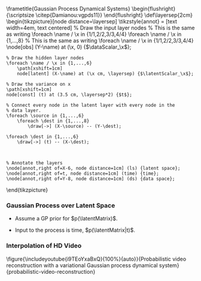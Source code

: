 <!--frame failure start-->

  \frametitle{Gaussian Process Dynamical Systems}
  \begin{flushright}
    {\scriptsize \citep{Damianou:vgpds11}}
  \end{flushright}
  \def\layersep{2cm}
  \begin{tikzpicture}[node distance=\layersep]
    \tikzstyle{annot} = [text width=4em, text centered]    % Draw the input layer nodes
    % This is the same as writing \foreach \name / \x in {1/1,2/2,3/3,4/4}
    \foreach \name / \x in {1,...,8}
    % This is the same as writing \foreach \name / \x in {1/1,2/2,3/3,4/4}
       \node[obs] (Y-\name) at (\x, 0) {$\dataScalar_\x$};
    
    
    % Draw the hidden layer nodes
    \foreach \name / \x in {1,...,6}
        \path[xshift=1cm]
        node[latent] (X-\name) at (\x cm, \layersep) {$\latentScalar_\x$};

    % Draw the variance on x
    \path[xshift=1cm]
    node[const] (t) at (3.5 cm, \layersep*2) {$t$};
        
    % Connect every node in the latent layer with every node in the
    % data layer.
    \foreach \source in {1,...,6}
        \foreach \dest in {1,...,8}
            \draw[->] (X-\source) -- (Y-\dest);

    \foreach \dest in {1,...,6}
        \draw[->] (t) -- (X-\dest);
        
        
        
    % Annotate the layers
    \node[annot,right of=X-6, node distance=1cm] (ls) {latent space};
    \node[annot,right of=t, node distance=1cm] (time) {time};
    \node[annot,right of=Y-8, node distance=1cm] (ds) {data space};
  \end{tikzpicture}

<!--frame failure end-->
<!--frame start-->
### Gaussian Process over Latent Space

-   Assume a GP prior for $p(\latentMatrix)$.

-   Input to the process is time, $p(\latentMatrix|t)$.

<!--frame end-->
<!--frame start-->
### Interpolation of HD Video

\figure{\includeyoutube{i9TEoYxaBxQ}{100%}{auto}}{Probabilistic video reconstruction with a variational Gaussian process dynamical system}{probabilistic-video-reconstruction}

<!--frame end-->

